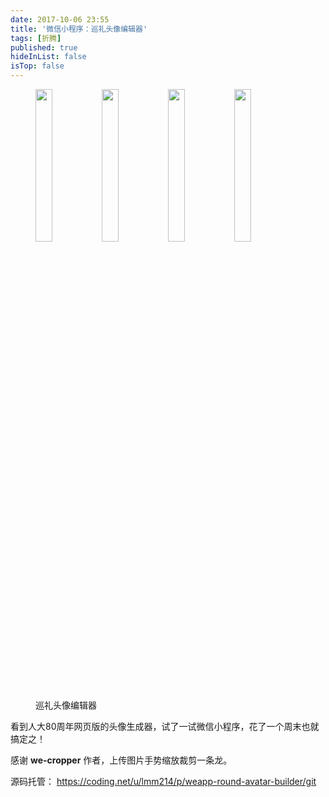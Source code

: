```yaml
---
date: 2017-10-06 23:55
title: '微信小程序：巡礼头像编辑器'
tags: [折腾]
published: true
hideInList: false
isTop: false
---
```


<figure>
    <img src="https://lmm.elizen.me/images/2017/10/txbjq_1.jpg" width="25%" /><img src="https://lmm.elizen.me/images/2017/10/txbjq_2.png" width="25%" /><img src="https://lmm.elizen.me/images/2017/10/txbjq_3.png" width="25%" /><img src="https://lmm.elizen.me/images/2017/10/txbjq_4.png" width="25%" />
    <figcaption>巡礼头像编辑器</figcaption>
</figure>

看到人大80周年网页版的头像生成器，试了一试微信小程序，花了一个周末也就搞定之！

感谢 **we-cropper** 作者，上传图片手势缩放裁剪一条龙。

源码托管： <https://coding.net/u/lmm214/p/weapp-round-avatar-builder/git>